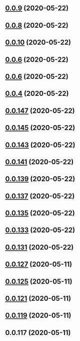 ## [0.0.9](https://github.com/cookiescrumbs/release-sandbox/compare/0.0.7...0.0.9) (2020-05-22)



## [0.0.8](https://github.com/cookiescrumbs/release-sandbox/compare/0.0.10...0.0.8) (2020-05-22)



## [0.0.10](https://github.com/cookiescrumbs/release-sandbox/compare/0.0.6...0.0.10) (2020-05-22)



## [0.0.6](https://github.com/cookiescrumbs/release-sandbox/compare/0.0.5...0.0.6) (2020-05-22)



## [0.0.6](https://github.com/cookiescrumbs/release-sandbox/compare/0.0.3...0.0.6) (2020-05-22)



## [0.0.4](https://github.com/cookiescrumbs/release-sandbox/compare/0.0.146...0.0.4) (2020-05-22)



## [0.0.147](https://github.com/cookiescrumbs/release-sandbox/compare/0.0.144...0.0.147) (2020-05-22)



## [0.0.145](https://github.com/cookiescrumbs/release-sandbox/compare/0.0.142...0.0.145) (2020-05-22)



## [0.0.143](https://github.com/cookiescrumbs/release-sandbox/compare/0.0.140...0.0.143) (2020-05-22)



## [0.0.141](https://github.com/cookiescrumbs/release-sandbox/compare/0.0.136...0.0.141) (2020-05-22)



## [0.0.139](https://github.com/cookiescrumbs/release-sandbox/compare/0.0.136...0.0.139) (2020-05-22)



## [0.0.137](https://github.com/cookiescrumbs/release-sandbox/compare/0.0.134...0.0.137) (2020-05-22)



## [0.0.135](https://github.com/cookiescrumbs/release-sandbox/compare/0.0.132...0.0.135) (2020-05-22)



## [0.0.133](https://github.com/cookiescrumbs/release-sandbox/compare/0.0.129...0.0.133) (2020-05-22)



## [0.0.131](https://github.com/cookiescrumbs/release-sandbox/compare/0.0.126...0.0.131) (2020-05-22)



## [0.0.127](https://github.com/cookiescrumbs/release-sandbox/compare/0.0.124...0.0.127) (2020-05-11)



## [0.0.125](https://github.com/cookiescrumbs/release-sandbox/compare/0.0.120...0.0.125) (2020-05-11)



## [0.0.121](https://github.com/cookiescrumbs/release-sandbox/compare/0.0.117...0.0.121) (2020-05-11)



## [0.0.119](https://github.com/cookiescrumbs/release-sandbox/compare/0.0.116...0.0.119) (2020-05-11)



## 0.0.117 (2020-05-11)



